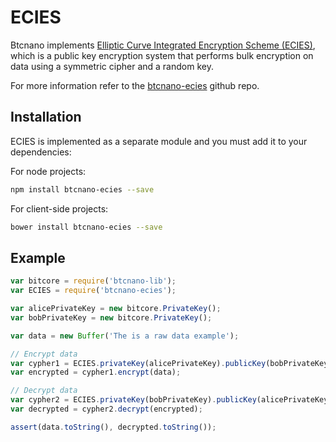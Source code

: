 # ECIES
Btcnano implements [Elliptic Curve Integrated Encryption Scheme (ECIES)](http://en.wikipedia.org/wiki/Integrated_Encryption_Scheme), which is a public key encryption system that performs bulk encryption on data using a symmetric cipher and a random key.

For more information refer to the [btcnano-ecies](https://github.com/bitcoinnano/btcnano-ecies) github repo.

## Installation
ECIES is implemented as a separate module and you must add it to your dependencies:

For node projects:

```bash
npm install btcnano-ecies --save
```

For client-side projects:

```bash
bower install btcnano-ecies --save
```

## Example

```javascript
var bitcore = require('btcnano-lib');
var ECIES = require('btcnano-ecies');

var alicePrivateKey = new bitcore.PrivateKey();
var bobPrivateKey = new bitcore.PrivateKey();

var data = new Buffer('The is a raw data example');

// Encrypt data
var cypher1 = ECIES.privateKey(alicePrivateKey).publicKey(bobPrivateKey.publicKey);
var encrypted = cypher1.encrypt(data);

// Decrypt data
var cypher2 = ECIES.privateKey(bobPrivateKey).publicKey(alicePrivateKey.publicKey);
var decrypted = cypher2.decrypt(encrypted);

assert(data.toString(), decrypted.toString());
```

